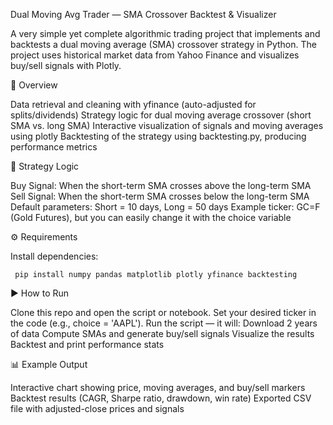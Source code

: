 Dual Moving Avg Trader — SMA Crossover Backtest & Visualizer

A very simple yet complete algorithmic trading project that implements and backtests a dual moving average (SMA) crossover strategy in Python. The project uses historical market data from Yahoo Finance and visualizes buy/sell signals with Plotly.

🚀 Overview

Data retrieval and cleaning with yfinance (auto-adjusted for splits/dividends)
Strategy logic for dual moving average crossover (short SMA vs. long SMA)
Interactive visualization of signals and moving averages using plotly
Backtesting of the strategy using backtesting.py, producing performance metrics

🧠 Strategy Logic

Buy Signal: When the short-term SMA crosses above the long-term SMA
Sell Signal: When the short-term SMA crosses below the long-term SMA
Default parameters: Short = 10 days, Long = 50 days
Example ticker: GC=F (Gold Futures), but you can easily change it with the choice variable

⚙️ Requirements

Install dependencies:

``` pip install numpy pandas matplotlib plotly yfinance backtesting```

▶️ How to Run

Clone this repo and open the script or notebook.
Set your desired ticker in the code (e.g., choice = 'AAPL').
Run the script — it will:
Download 2 years of data
Compute SMAs and generate buy/sell signals
Visualize the results
Backtest and print performance stats

📊 Example Output

Interactive chart showing price, moving averages, and buy/sell markers
Backtest results (CAGR, Sharpe ratio, drawdown, win rate)
Exported CSV file with adjusted-close prices and signals
